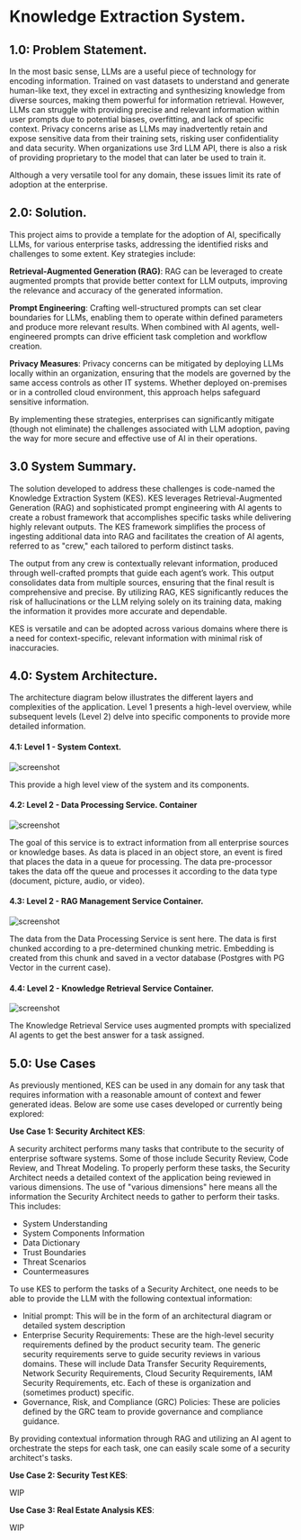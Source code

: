 # Knowledge Extraction System.

## 1.0: Problem Statement.
In the most basic sense, LLMs are a useful piece of technology for encoding information. Trained on vast datasets to understand and generate human-like text, they excel in extracting and synthesizing knowledge from diverse sources, making them powerful for information retrieval. However, LLMs can struggle with providing precise and relevant information within user prompts due to potential biases, overfitting, and lack of specific context. Privacy concerns arise as LLMs may inadvertently retain and expose sensitive data from their training sets, risking user confidentiality and data security. When organizations use 3rd LLM API, there is also a risk of providing proprietary to the model that can later be used to train it.

Although a very versatile tool for any domain, these issues limit its rate of adoption at the enterprise.

## 2.0: Solution.
This project aims to provide a template for the adoption of AI, specifically LLMs, for various enterprise tasks, addressing the identified risks and challenges to some extent. Key strategies include:

**Retrieval-Augmented Generation (RAG)**: RAG can be leveraged to create augmented prompts that provide better context for LLM outputs, improving the relevance and accuracy of the generated information.

**Prompt Engineering**: Crafting well-structured prompts can set clear boundaries for LLMs, enabling them to operate within defined parameters and produce more relevant results. When combined with AI agents, well-engineered prompts can drive efficient task completion and workflow creation.

**Privacy Measures**: Privacy concerns can be mitigated by deploying LLMs locally within an organization, ensuring that the models are governed by the same access controls as other IT systems. Whether deployed on-premises or in a controlled cloud environment, this approach helps safeguard sensitive information.

By implementing these strategies, enterprises can significantly mitigate (though not eliminate) the challenges associated with LLM adoption, paving the way for more secure and effective use of AI in their operations.

## 3.0 System Summary.
The solution developed to address these challenges is code-named the Knowledge Extraction System (KES). KES leverages Retrieval-Augmented Generation (RAG) and sophisticated prompt engineering with AI agents to create a robust framework that accomplishes specific tasks while delivering highly relevant outputs. The KES framework simplifies the process of ingesting additional data into RAG and facilitates the creation of AI agents, referred to as "crew," each tailored to perform distinct tasks.

The output from any crew is contextually relevant information, produced through well-crafted prompts that guide each agent’s work. This output consolidates data from multiple sources, ensuring that the final result is comprehensive and precise. By utilizing RAG, KES significantly reduces the risk of hallucinations or the LLM relying solely on its training data, making the information it provides more accurate and dependable.

KES is versatile and can be adopted across various domains where there is a need for context-specific, relevant information with minimal risk of inaccuracies.

## 4.0: System Architecture.
The architecture diagram below illustrates the different layers and complexities of the application. Level 1 presents a high-level overview, while subsequent levels (Level 2) delve into specific components to provide more detailed information.

#### 4.1: Level 1 - System Context.
![screenshot](arch/SystemContext_v2-Level-1_Context.png)

This provide a high level view of the system and its components.

#### 4.2: Level 2 - Data Processing Service. Container
![screenshot](arch/SystemContext_v2-Level-2_DPS.png)

The goal of this service is to extract information from all enterprise sources or knowledge bases. As data is placed in an object store, an event is fired that places the data in a queue for processing. The data pre-processor takes the data off the queue and processes it according to the data type (document, picture, audio, or video).


#### 4.3: Level 2 - RAG Management Service Container.
![screenshot](arch/SystemContext_v2-Level-2_RMS.png)

The data from the Data Processing Service is sent here. The data is first chunked according to a pre-determined chunking metric. Embedding is created from this chunk and saved in a vector database (Postgres with PG Vector in the current case).

#### 4.4: Level 2 - Knowledge Retrieval Service Container.
![screenshot](arch/SystemContext_v2-Level-2_KRS.png)

The Knowledge Retrieval Service uses augmented prompts with specialized AI agents to get the best answer for a task assigned.

## 5.0: Use Cases

As previously mentioned, KES can be used in any domain for any task that requires information with a reasonable amount of context and fewer generated ideas. Below are some use cases developed or currently being explored:

**Use Case 1:   Security Architect KES**:

A security architect performs many tasks that contribute to the security of enterprise software systems. Some of those include Security Review, Code Review, and Threat Modeling. To properly perform these tasks, the Security Architect needs a detailed context of the application being reviewed in various dimensions. The use of "various dimensions" here means all the information the Security Architect needs to gather to perform their tasks.
This includes:
- System Understanding
- System Components Information
- Data Dictionary
- Trust Boundaries
- Threat Scenarios
- Countermeasures

To use KES to perform the tasks of a Security Architect, one needs to be able to provide the LLM with the following contextual information:
- Initial prompt: This will be in the form of an architectural diagram or detailed system description
- Enterprise Security Requirements: These are the high-level security requirements defined by the product security team. The generic security requirements serve to guide security reviews in various domains. These will include Data Transfer Security Requirements, Network Security Requirements, Cloud Security Requirements, IAM Security Requirements, etc. Each of these is organization and (sometimes product) specific.
- Governance, Risk, and Compliance (GRC) Policies: These are policies defined by the GRC team to provide governance and compliance guidance.

By providing contextual information through RAG and utilizing an AI agent to orchestrate the steps for each task, one can easily scale some of a security architect's tasks.

**Use Case 2: Security Test KES**:

WIP

**Use Case 3: Real Estate Analysis KES**:

WIP
